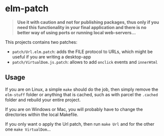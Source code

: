 # elm-patch

> __Use it with caution and not for publishing packages, thus only if you need this functionality in your final application and there is no better way of using ports or running local web-servers...__

This projects contains two patches:

* `patch/Url.elm.patch`: adds the FILE protocol to URLs, which might be useful
  if you are writing a desktop-app
* `patch/VirtualDom.js.patch`: allows to add `onclick` events and `innerHtml`

## Usage

If you are on Linux, a simple `make` should do the job, then simply remove the
`elm-stuff` folder or anything that is cached, such as with parcel the `.cached`
folder and rebuild your entire project.

If you are on Windows or Mac, you will probably have to change the directories
within the local Makefile.

If you only want o apply the Url patch, then run `make Url` and for the other
one `make VirtualDom`...
